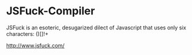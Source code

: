 # JSFuck-Compiler

JSFuck is an esoteric, desugarized dilect of Javascript that uses only six characters: ()[]!+

http://www.jsfuck.com/
